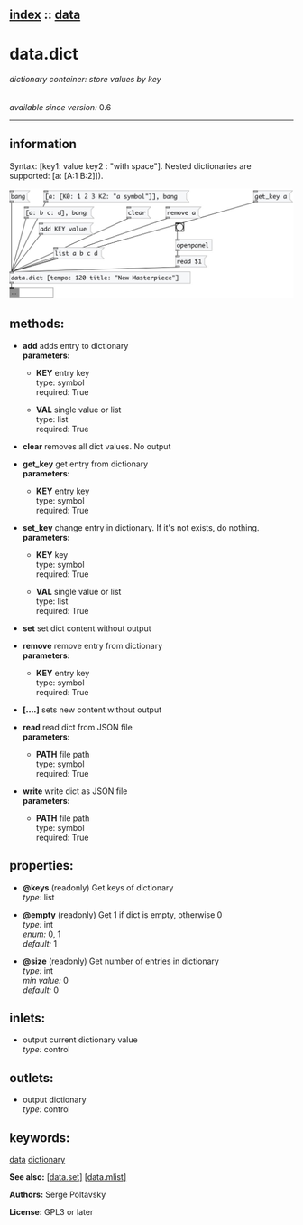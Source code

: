 [index](index.html) :: [data](category_data.html)
---

# data.dict

###### dictionary container: store values by key

*available since version:* 0.6

---


## information
Syntax: [key1: value key2 : &#34;with space&#34;]. Nested dictionaries are supported: [a:
            [A:1 B:2]]).



[![example](../examples/img/data.dict.jpg)](../examples/pd/data.dict.pd)





## methods:

* **add**
adds entry to dictionary<br>
  __parameters:__
  - **KEY** entry key<br>
    type: symbol <br>
    required: True <br>

  - **VAL** single value or list<br>
    type: list <br>
    required: True <br>

* **clear**
removes all dict values. No output<br>

* **get_key**
get entry from dictionary<br>
  __parameters:__
  - **KEY** entry key<br>
    type: symbol <br>
    required: True <br>

* **set_key**
change entry in dictionary. If it&#39;s not exists, do nothing.<br>
  __parameters:__
  - **KEY** key<br>
    type: symbol <br>
    required: True <br>

  - **VAL** single value or list<br>
    type: list <br>
    required: True <br>

* **set**
set dict content without output<br>

* **remove**
remove entry from dictionary<br>
  __parameters:__
  - **KEY** entry key<br>
    type: symbol <br>
    required: True <br>

* **[....]**
sets new content without output<br>

* **read**
read dict from JSON file<br>
  __parameters:__
  - **PATH** file path<br>
    type: symbol <br>
    required: True <br>

* **write**
write dict as JSON file<br>
  __parameters:__
  - **PATH** file path<br>
    type: symbol <br>
    required: True <br>




## properties:

* **@keys** (readonly)
Get keys of dictionary<br>
_type:_ list<br>

* **@empty** (readonly)
Get 1 if dict is empty, otherwise 0<br>
_type:_ int<br>
_enum:_ 0, 1<br>
_default:_ 1<br>

* **@size** (readonly)
Get number of entries in dictionary<br>
_type:_ int<br>
_min value:_ 0<br>
_default:_ 0<br>



## inlets:

* output current dictionary value<br>
_type:_ control



## outlets:

* output dictionary<br>
_type:_ control



## keywords:

[data](keywords/data.html)
[dictionary](keywords/dictionary.html)



**See also:**
[\[data.set\]](data.set.html)
[\[data.mlist\]](data.mlist.html)




**Authors:** Serge Poltavsky




**License:** GPL3 or later





